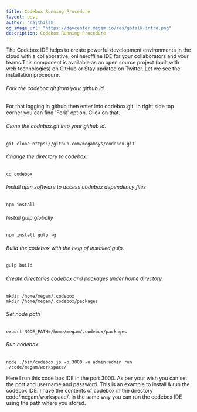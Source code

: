 ```yaml
---
title: Codebox Running Procedure
layout: post
author: 'rajthilak'
og_image_url: "https://devcenter.megam.io/res/gotalk-intro.png"
description: Codebox Running Procedure
---
```


The Codebox IDE helps to create powerful development environments in the cloud with a collaborative, online/offline IDE for your collaborators and your teams.This component is available as an open source project (built with web technologies) on GitHub or Stay updated on Twitter. Let we see the installation procedure.

###### Fork the codebox.git from your github id.
For that logging in github then enter into codebox.git. In right side top corner you can find 'Fork' option. Click on that.

###### Clone the codebox.git into your github id.


	git clone https://github.com/megamsys/codebox.git

###### Change the directory to codebox.


	cd codebox

###### Install npm software to access codebox dependency files


	npm install

###### Install gulp globally


	npm install gulp -g

###### Build the codebox with the help of installed gulp.


	gulp build

###### Create directories codebox and packages under home directory.


	mkdir /home/megam/.codebox
	mkdir /home/megam/.codebox/packages

###### Set node path


 	export NODE_PATH=/home/megam/.codebox/packages

###### Run codebox


	node ./bin/codebox.js -p 3000 -u admin:admin run ~/code/megam/workspace/

Here I run this code box IDE in the port 3000. As per your wish you can set the port and username and password. This is an example to install & run the codebox IDE.
I have the contents of codebox in the directory code/megam/workspace/. In the same way you can run the codebox IDE using the path where you stored.
